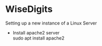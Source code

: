 # WiseDigits


Setting up a new instance of a Linux Server

<ul>
  <li>Install apache2 server 
  <br/>sudo apt install apache2  
  </li>
</ul>